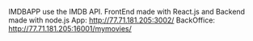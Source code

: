 IMDBAPP use the IMDB API. FrontEnd made with React.js and Backend made with node.js
App: http://77.71.181.205:3002/
BackOffice: http://77.71.181.205:16001/mymovies/

